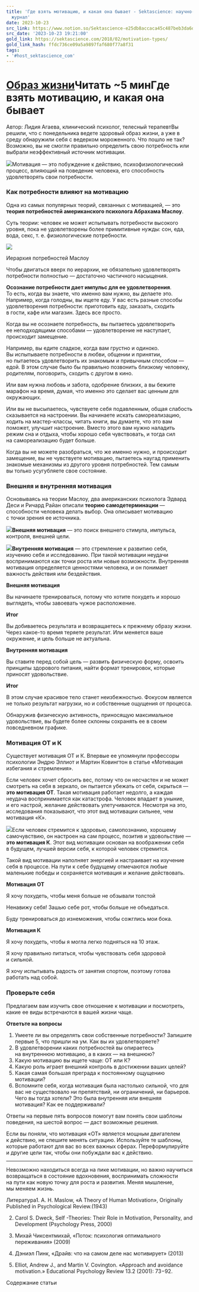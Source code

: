 ```yaml
---
title: 'Где взять мотивацию, и какая она бывает - Sektascience: научно-популярный
  журнал'
date: 2023-10-23
src_link: https://www.notion.so/Sektascience-e25db8accaca45c487beb3da6da98ff8
src_date: '2023-10-23 19:21:00'
gold_link: https://sektascience.com/2018/02/motivation-types/
gold_link_hash: ffdc736ce09a5a9897faf680f77a8f31
tags:
- '#host_sektascience_com'
---
```



[Образ жизни](https://sektascience.com/category/lifestyle/)Читать ~5 минГде взять мотивацию, и какая она бывает
=======================================


Автор:
Лидия Агаева, клинический психолог, телесный терапевтВы решили, что с понедельника ведете здоровый образ жизни, а уже в среду обнаружили себя с ведерком мороженного. Что пошло не так? Возможно, вы не смогли правильно определить свою потребность или выбрали неэффективный источник мотивации.


![](https://sektascience.com/wp-content/uploads/2018/02/photo_2018-02-17_15-24-11-2-780x516-1.jpg)Мотивация — это побуждение к действию, психофизиологический процесс, влияющий на поведение человека, его способность удовлетворять свои потребности.

### Как потребности влияют на мотивацию

Одна из самых популярных теорий, связанных с мотивацией, — это **теория потребностей американского психолога Абрахама Маслоу**.

Суть теории: человек не может испытывать потребности высокого уровня, пока не удовлетворены более примитивные нужды: сон, еда, вода, секс, т. е. физиологические потребности.

![](https://sektascience.com/wp-content/uploads/2018/02/Hierarchy-of-Needs.png)

Иерархия потребностей Маслоу

Чтобы двигаться вверх по иерархии, не обязательно удовлетворять потребности полностью — достаточно частичного насыщения.

**Осознание потребности дает импульс для ее удовлетворения**. То есть, когда вы знаете, что именно вам нужно, вы делаете это. Например, когда голодны, вы ищете еду. У вас есть разные способы удовлетворения потребности: приготовить еду, заказать, сходить в гости, кафе или магазин. Здесь все просто.

Когда вы не осознаете потребность, вы пытаетесь удовлетворить ее неподходящими способами — удовлетворение не наступает, происходит замещение.

Например, вы едите сладкое, когда вам грустно и одиноко. Вы испытываете потребности в любви, общении и принятии, но пытаетесь удовлетворить их знакомым и привычным способом — едой. В этом случае было бы правильно позвонить близкому человеку, родителям, поговорить, сходить с другом в кино.

Или вам нужна любовь и забота, одобрение близких, а вы бежите марафон на время, думая, что именно это сделает вас ценным для окружающих.

Или вы не высыпаетесь, чувствуете себя подавленным, общая слабость сказывается на настроении. Вы начинаете искать самореализацию, ходить на мастер-классы, читать книги, вы думаете, что это вам поможет, улучшит настроение. Вместо этого вам нужно наладить режим сна и отдыха, чтобы хорошо себя чувствовать, и тогда сил на самореализацию будет больше.

Когда вы не можете разобраться, что же именно нужно, и происходит замещение, вы не чувствуете мотивацию, пытаетесь наугад применить знакомые механизмы из другого уровня потребностей. Тем самым вы только усугубляете свое состояние.

### Внешняя и внутренняя мотивация

Основываясь на теории Маслоу, два американских психолога Эдвард Деси и Ричард Райан описали **теорию самодетерминации** — способности человека делать выбор. Она описывает мотивацию с точки зрения ее источника.

![](https://sektascience.com/wp-content/uploads/2018/02/%D0%B2%D0%BD%D0%B5%D1%88%D0%BD%D1%8F%D1%8F.png)**Внешняя мотивация** — это поиск внешнего стимула, импульса, контроля, внешней цели.

![](https://sektascience.com/wp-content/uploads/2018/02/%D0%B2%D0%BD%D1%83%D1%82%D1%80%D0%B5%D0%BD%D0%BD%D1%8F%D1%8F.png)**Внутренняя мотивация** — это стремление к развитию себя, изучению себя и исследованию. При такой мотивации неудачи воспринимаются как точки роста или новые возможности. Внутренняя мотивация определяется ценностями человека, и он понимает важность действия или бездействия.

**Внешняя мотивация**

Вы начинаете тренироваться, потому что хотите похудеть и хорошо выглядеть, чтобы завоевать чужое расположение.

**Итог**

Вы добиваетесь результата и возвращаетесь к прежнему образу жизни. Через какое-то время теряете результат. Или меняется ваше окружение, и цель больше не актуальна.

**Внутренняя мотивация** 

Вы ставите перед собой цель — развить физическую форму, освоить принципы здорового питания, найти формат тренировок, которые приносят удовольствие.

**Итог**

В этом случае красивое тело станет неизбежностью. Фокусом является не только результат нагрузки, но и собственные ощущения от процесса.

Обнаружив физическую активность, приносящую максимальное удовольствие, вы будете более склонны сохранять ее в своем повседневном графике.

### Мотивация ОТ и К

Существует мотивация ОТ и К. Впервые ее упомянули профессоры психологии Эндрю Эллиот и Мартин Ковингтон в статье «Мотивация избегания и стремления».

Если человек хочет сбросить вес, потому что он несчастен и не может смотреть на себя в зеркало, он пытается убежать от себя, скрыться — **это мотивация ОТ**. Такая мотивация работает недолго, а каждая неудача воспринимается как катастрофа. Человек впадает в уныние, и его настрой, желание действовать улетучиваются. Несмотря на это, исследования показывают, что этот вид мотивации сильнее, чем мотивация «К».

![](https://sektascience.com/wp-content/uploads/2018/02/A6A6248.jpg)Если человек стремится к здоровью, самопознанию, хорошему самочувствию, он настроен на сам процесс, позитив и удовольствие — **это мотивация К**. Этот вид мотивации основан на воображении себя в будущем, лучшей версии себя, к которой человек стремится.

Такой вид мотивации наполняет энергией и настраивает на изучение себя в процессе. На пути к себе будущему отмечаются любые маленькие победы и сохраняется мотивация и желание действовать.

**Мотивация ОТ** 

Я хочу похудеть, чтобы меня больше не обзывали толстой

Ненавижу себя! Зашью себе рот, чтобы больше не объедаться.

Буду тренироваться до изнеможения, чтобы сожглись мои бока.

**Мотивация К**

Я хочу похудеть, чтобы я могла легко подняться на 10 этаж.

Я хочу правильно питаться, чтобы чувствовать себя здоровой и сильной.

Я хочу испытывать радость от занятия спортом, поэтому готова работать над собой.

### Проверьте себя

Предлагаем вам изучить свое отношение к мотивации и посмотреть, какие ее виды встречаются в вашей жизни чаще.

**Ответьте на вопросы**

1. Умеете ли вы определять свои собственные потребности? Запишите первые 5, что пришли на ум. Как вы их удовлетворяете?
2. В удовлетворении каких потребностей вы опираетесь на внутреннюю мотивацию, а в каких — на внешнюю?
3. Какую мотивацию вы ищете чаще: ОТ или К?
4. Какую роль играет внешний контроль в достижении ваших целей?
5. Какая самая большая преграда к постоянному ощущению мотивации?
6. Вспомните себя, когда мотивация была настолько сильной, что для вас не существовало ни препятствий, ни ограничений, ни барьеров. Чего вы тогда хотели? Это была внутренняя или внешняя мотивация? Как ее поддерживали?

Ответы на первые пять вопросов помогут вам понять свои шаблоны поведения, на шестой вопрос — даст возможные решения.

Если вы поняли, что мотивация «ОТ» является мощным двигателем к действию, не спешите менять ситуацию. Используйте те шаблоны, которые работают для вас во всех важных сферах. Переформулируйте и другие цели так, чтобы они побуждали вас к действию.



---

Невозможно находиться всегда на пике мотивации, но важно научиться возвращаться в состояние вдохновения, воспринимать сложности на пути как новую точку для роста и развития. Меняя мышление, мы меняем жизнь.



Литература1. A. H. Maslow, «A Theory of Human Motivation», Originally Published in Psychological Review.(1943)

2. Carol S. Dweck, Self -Theories: Their Role in Motivation, Personality, and Development (Psychology Press, 2000)

3. Михай Чиксентмихай, «Поток: психология оптимального переживания» (2009)

4. Дэниэл Пинк, «Драйв: что на самом деле нас мотивирует» (2013)

5. Elliot, Andrew J., and Martin V. Covington. «Approach and avoidance motivation.» Educational Psychology Review 13.2 (2001): 73−92.


Содержание статьи